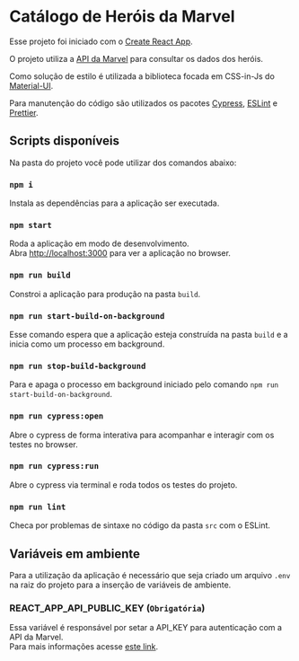 # Catálogo de Heróis da Marvel

Esse projeto foi iniciado com o [Create React App](https://github.com/facebook/create-react-app).

O projeto utiliza a [API da Marvel](https://developer.marvel.com/docs) para consultar os dados dos heróis.

Como solução de estilo é utilizada a biblioteca focada em CSS-in-Js do [Material-UI](https://mui.com).

Para manutenção do código são utilizados os pacotes [Cypress](https://www.cypress.io), [ESLint](https://eslint.org) e [Prettier](https://prettier.io).

## Scripts disponíveis

Na pasta do projeto você pode utilizar dos comandos abaixo:

### `npm i`

Instala as dependências para a aplicação ser executada.

### `npm start`

Roda a aplicação em modo de desenvolvimento.\
Abra [http://localhost:3000](http://localhost:3000) para ver a aplicação no browser.

### `npm run build`

Constroi a aplicação para produção na pasta `build`.

### `npm run start-build-on-background`

Esse comando espera que a aplicação esteja construída na pasta `build` e a inicia como um processo em background.

### `npm run stop-build-background`

Para e apaga o processo em background iniciado pelo comando `npm run start-build-on-background`.

### `npm run cypress:open`

Abre o cypress de forma interativa para acompanhar e interagir com os testes no browser.

### `npm run cypress:run`

Abre o cypress via terminal e roda todos os testes do projeto.

### `npm run lint`

Checa por problemas de sintaxe no código da pasta `src` com o ESLint.

## Variáveis em ambiente

Para a utilização da aplicação é necessário que seja criado um arquivo `.env` na raiz do projeto para a inserção de variáveis de ambiente.

### REACT_APP_API_PUBLIC_KEY (`Obrigatória`)

Essa variável é responsável por setar a API_KEY para autenticação com a API da Marvel.\
Para mais informações acesse [este link](https://developer.marvel.com/).
